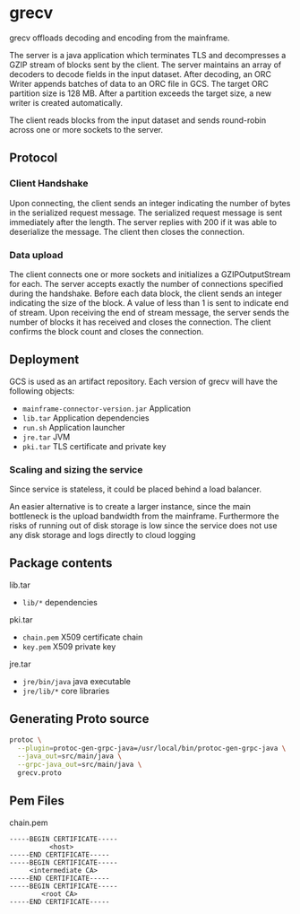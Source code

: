 # grecv

grecv offloads decoding and encoding from the mainframe.

The server is a java application which terminates TLS and decompresses a GZIP stream
of blocks sent by the client. The server maintains an array of decoders to
decode fields in the input dataset. After decoding, an ORC Writer appends batches
of data to an ORC file in GCS. The target ORC partition size is 128 MB. After a
partition exceeds the target size, a new writer is created automatically.

The client reads blocks from the input dataset and sends round-robin across one or
more sockets to the server.


## Protocol

### Client Handshake

Upon connecting, the client sends an integer indicating the number of
bytes in the serialized request message.
The serialized request message is sent immediately after the length.
The server replies with 200 if it was able to deserialize the message.
The client then closes the connection.


### Data upload

The client connects one or more sockets and initializes a GZIPOutputStream for each.
The server accepts exactly the number of connections specified during the handshake.
Before each data block, the client sends an integer indicating the size of the block.
A value of less than 1 is sent to indicate end of stream.
Upon receiving the end of stream message, the server sends the number of blocks it has
received and closes the connection.
The client confirms the block count and closes the connection.


## Deployment

GCS is used as an artifact repository.
Each version of grecv will have the following objects:
- `mainframe-connector-version.jar` Application
- `lib.tar` Application dependencies
- `run.sh` Application launcher
- `jre.tar` JVM
- `pki.tar` TLS certificate and private key

### Scaling and sizing the service
Since service is stateless, it could be placed behind a load balancer.

An easier alternative is to create a larger instance, since the main bottleneck
is the upload bandwidth from the mainframe. Furthermore the risks of running
out of disk storage is low since the service does not use any disk storage
and logs directly to cloud logging

## Package contents

lib.tar
- `lib/*` dependencies

pki.tar
- `chain.pem` X509 certificate chain
- `key.pem` X509 private key

jre.tar
- `jre/bin/java` java executable
- `jre/lib/*` core libraries


## Generating Proto source

```bash
protoc \
  --plugin=protoc-gen-grpc-java=/usr/local/bin/protoc-gen-grpc-java \
  --java_out=src/main/java \
  --grpc-java_out=src/main/java \
  grecv.proto
```

## Pem Files

chain.pem

```
-----BEGIN CERTIFICATE-----
          <host>
-----END CERTIFICATE-----
-----BEGIN CERTIFICATE-----
     <intermediate CA>
-----END CERTIFICATE-----
-----BEGIN CERTIFICATE-----
        <root CA>
-----END CERTIFICATE-----
```
